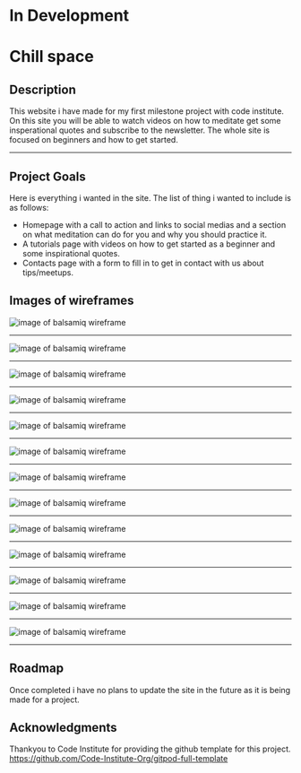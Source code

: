 # In Development

# Chill space

## Description
This website i have made for my first milestone project with code institute. On this site you will be able to watch videos on how to meditate get some insperational quotes and subscribe to the newsletter. The whole site is focused on beginners and how to get started.

----------

## Project Goals

Here is everything i wanted in the site.
The list of thing i wanted to include is as follows:
* Homepage with a call to action and links to social medias and a section on what meditation can do for you and why you should practice it.
* A tutorials page with videos on how to get started as a beginner and some inspirational quotes.
* Contacts page with a form to fill in to get in contact with us about tips/meetups. 

## Images of wireframes
![image of balsamiq wireframe](assets/images/readme-images/index-section-1.png)

<hr>

![image of balsamiq wireframe](assets/images/readme-images/index-section-2.png)

<hr>

![image of balsamiq wireframe](assets/images/readme-images/tutorials-section-1.png)

<hr>

![image of balsamiq wireframe](assets/images/readme-images/tutorials-section-2.png)

<hr>

![image of balsamiq wireframe](assets/images/readme-images/contact-section-1.png)

<hr>

![image of balsamiq wireframe](assets/images/readme-images/contact-section-2.png)

<hr>

![image of balsamiq wireframe](assets/images/readme-images/index-section-1-mb.png)

<hr>

![image of balsamiq wireframe](assets/images/readme-images/index-section-2-mb.png)

<hr>

![image of balsamiq wireframe](assets/images/readme-images/tutorials-section-1-mb.png)

<hr>

![image of balsamiq wireframe](assets/images/readme-images/tutorials-section-2-mb.png)

<hr>

![image of balsamiq wireframe](assets/images/readme-images/tutorials-section-3-mb.png)

<hr>

![image of balsamiq wireframe](assets/images/readme-images/contact-section-1-mb.png)

<hr>

![image of balsamiq wireframe](assets/images/readme-images/contact-section-2-mb.png)

<hr>

## Roadmap

Once completed i have no plans to update the site in the future as it is being made for a project.

## Acknowledgments
Thankyou to Code Institute for providing the github template for this project. https://github.com/Code-Institute-Org/gitpod-full-template





<!-- 
Name
Choose a self-explaining name for your project.

Description
Let people know what your project can do specifically. Provide context and add a link to any reference visitors might be unfamiliar with. A list of Features or a Background subsection can also be added here. If there are alternatives to your project, this is a good place to list differentiating factors.

Badges
On some READMEs, you may see small images that convey metadata, such as whether or not all the tests are passing for the project. You can use Shields to add some to your README. Many services also have instructions for adding a badge.

Visuals
Depending on what you are making, it can be a good idea to include screenshots or even a video (you'll frequently see GIFs rather than actual videos). Tools like ttygif can help, but check out Asciinema for a more sophisticated method.

Installation
Within a particular ecosystem, there may be a common way of installing things, such as using Yarn, NuGet, or Homebrew. However, consider the possibility that whoever is reading your README is a novice and would like more guidance. Listing specific steps helps remove ambiguity and gets people to using your project as quickly as possible. If it only runs in a specific context like a particular programming language version or operating system or has dependencies that have to be installed manually, also add a Requirements subsection.

Usage
Use examples liberally, and show the expected output if you can. It's helpful to have inline the smallest example of usage that you can demonstrate, while providing links to more sophisticated examples if they are too long to reasonably include in the README.

Support
Tell people where they can go to for help. It can be any combination of an issue tracker, a chat room, an email address, etc.

Roadmap
If you have ideas for releases in the future, it is a good idea to list them in the README.

Contributing
State if you are open to contributions and what your requirements are for accepting them.

For people who want to make changes to your project, it's helpful to have some documentation on how to get started. Perhaps there is a script that they should run or some environment variables that they need to set. Make these steps explicit. These instructions could also be useful to your future self.

You can also document commands to lint the code or run tests. These steps help to ensure high code quality and reduce the likelihood that the changes inadvertently break something. Having instructions for running tests is especially helpful if it requires external setup, such as starting a Selenium server for testing in a browser.

Authors and acknowledgment
Show your appreciation to those who have contributed to the project.

License
For open source projects, say how it is licensed.

Project status
If you have run out of energy or time for your project, put a note at the top of the README saying that development has slowed down or stopped completely. Someone may choose to fork your project or volunteer to step in as a maintainer or owner, allowing your project to keep going. You can also make an explicit request for maintainers.
 -->